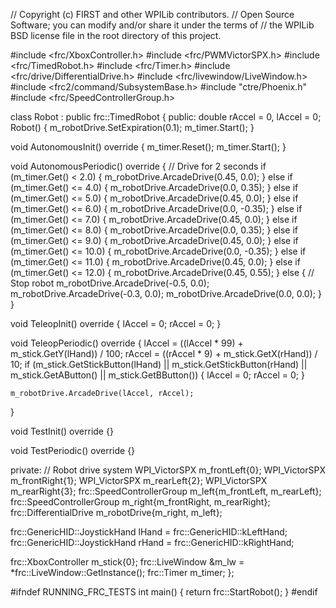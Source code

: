 // Copyright (c) FIRST and other WPILib contributors.
// Open Source Software; you can modify and/or share it under the terms of
// the WPILib BSD license file in the root directory of this project.

#include <frc/XboxController.h>
#include <frc/PWMVictorSPX.h>
#include <frc/TimedRobot.h>
#include <frc/Timer.h>
#include <frc/drive/DifferentialDrive.h>
#include <frc/livewindow/LiveWindow.h>
#include <frc2/command/SubsystemBase.h>
#include "ctre/Phoenix.h"
#include <frc/SpeedControllerGroup.h>

class Robot : public frc::TimedRobot
{
public:
  double rAccel = 0, lAccel = 0;
  Robot()
  {
    m_robotDrive.SetExpiration(0.1);
    m_timer.Start();
  }

  void AutonomousInit() override
  {
    m_timer.Reset();
    m_timer.Start();
  }

  void AutonomousPeriodic() override
  {
    // Drive for 2 seconds
    if (m_timer.Get() < 2.0)
    {
      m_robotDrive.ArcadeDrive(0.45, 0.0);
    }
    else if (m_timer.Get() <= 4.0)
    {
      m_robotDrive.ArcadeDrive(0.0, 0.35);
    }
    else if (m_timer.Get() <= 5.0)
    {
      m_robotDrive.ArcadeDrive(0.45, 0.0);
    }
    else if (m_timer.Get() <= 6.0)
    {
      m_robotDrive.ArcadeDrive(0.0, -0.35);
    }
    else if (m_timer.Get() <= 7.0)
    {
      m_robotDrive.ArcadeDrive(0.45, 0.0);
    }
    else if (m_timer.Get() <= 8.0)
    {
      m_robotDrive.ArcadeDrive(0.0, 0.35);
    }
    else if (m_timer.Get() <= 9.0)
    {
      m_robotDrive.ArcadeDrive(0.45, 0.0);
    }
    else if (m_timer.Get() <= 10.0)
    {
      m_robotDrive.ArcadeDrive(0.0, -0.35);
    }
    else if (m_timer.Get() <= 11.0)
    {
      m_robotDrive.ArcadeDrive(0.45, 0.0);
    }
    else if (m_timer.Get() <= 12.0)
    {
      m_robotDrive.ArcadeDrive(0.45, 0.55);
    }
    else
    {
      // Stop robot
      m_robotDrive.ArcadeDrive(-0.5, 0.0);
      m_robotDrive.ArcadeDrive(-0.3, 0.0);
      m_robotDrive.ArcadeDrive(0.0, 0.0);
    }
  }

  void TeleopInit() override
  {
    lAccel = 0;
    rAccel = 0;
  }

  void TeleopPeriodic() override
  {
    lAccel = ((lAccel * 99) + m_stick.GetY(lHand)) / 100;
    rAccel = ((rAccel * 9) + m_stick.GetX(rHand)) / 10;
    if (m_stick.GetStickButton(lHand) || m_stick.GetStickButton(rHand) ||
        m_stick.GetAButton() || m_stick.GetBButton())
    {
      lAccel = 0;
      rAccel = 0;
    }

    m_robotDrive.ArcadeDrive(lAccel, rAccel);
  }

  void TestInit() override {}

  void TestPeriodic() override {}

private:
  // Robot drive system
  WPI_VictorSPX m_frontLeft{0};
  WPI_VictorSPX m_frontRight{1};
  WPI_VictorSPX m_rearLeft{2};
  WPI_VictorSPX m_rearRight{3};
  frc::SpeedControllerGroup m_left{m_frontLeft, m_rearLeft};
  frc::SpeedControllerGroup m_right{m_frontRight, m_rearRight};
  frc::DifferentialDrive m_robotDrive{m_right, m_left};

  frc::GenericHID::JoystickHand lHand = frc::GenericHID::kLeftHand;
  frc::GenericHID::JoystickHand rHand = frc::GenericHID::kRightHand;

  frc::XboxController m_stick{0};
  frc::LiveWindow &m_lw = *frc::LiveWindow::GetInstance();
  frc::Timer m_timer;
};

#ifndef RUNNING_FRC_TESTS
int main()
{
  return frc::StartRobot<Robot>();
}
#endif
